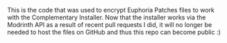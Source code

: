 This is the code that was used to encrypt Euphoria Patches files to work with the Complementary Installer. Now that the installer works via the Modrinth API as a result of recent pull requests I did, it will no longer be needed to host the files on GitHub and thus this repo can become public :)
